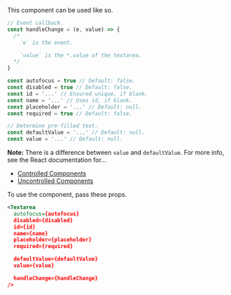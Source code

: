 This component can be used like so.

```js
// Event callback.
const handleChange = (e, value) => {
  /*
    `e` is the event.

    `value` is the *.value of the textarea.
  */
}

const autofocus = true // Default: false.
const disabled = true // Default: false.
const id = '...' // Ensured unique, if blank.
const name = '...' // Uses id, if blank.
const placeholder = '...' // Default: null.
const required = true // Default: false.

// Determine pre-filled text.
const defaultValue = '...' // Default: null.
const value = '...' // Default: null.
```

**Note:** There is a difference between `value` and `defaultValue`. For more info, see the React documentation for…

* [Controlled Components](https://facebook.github.io/react/docs/forms.html#controlled-components)
* [Uncontrolled Components](https://facebook.github.io/react/docs/forms.html#uncontrolled-components)

To use the component, pass these props.

```xml
<Textarea
  autofocus={autofocus}
  disabled={disabled}
  id={id}
  name={name}
  placeholder={placeholder}
  required={required}

  defaultValue={defaultValue}
  value={value}

  handleChange={handleChange}
/>
```